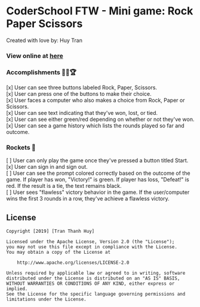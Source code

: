 # CoderSchool FTW - Mini game: Rock Paper Scissors

Created with love by: Huy Tran

### View online at [here](https://nervous-gates-77f8f6.netlify.com/)


### Accomplishments 🎯🥇🏆
[x] User can see three buttons labeled Rock, Paper, Scissors.  
[x] User can press one of the buttons to make their choice.  
[x] User faces a computer who also makes a choice from Rock, Paper or Scissors.  
[x] User can see text indicating that they've won, lost, or tied.  
[x] User can see either green/red depending on whether or not they've won.  
[x] User can see a game history which lists the rounds played so far and outcome.  
### Rockets 🚀
[ ] User can only play the game once they've pressed a button titled Start.  
[x] User can sign in and sign out.  
[ ] User can see the prompt colored correctly based on the outcome of the game. If player has won, "Victory!" is green. If player has loss, "Defeat!" is red. If the result is a tie, the text remains black.  
[ ] User sees "flawless" victory behavior in the game. If the user/computer wins the first 3 rounds in a row, they've achieve a flawless victory.  

## License

    Copyright [2019] [Tran Thanh Huy]

    Licensed under the Apache License, Version 2.0 (the "License");
    you may not use this file except in compliance with the License.
    You may obtain a copy of the License at

        http://www.apache.org/licenses/LICENSE-2.0

    Unless required by applicable law or agreed to in writing, software
    distributed under the License is distributed on an "AS IS" BASIS,
    WITHOUT WARRANTIES OR CONDITIONS OF ANY KIND, either express or implied.
    See the License for the specific language governing permissions and
    limitations under the License.
